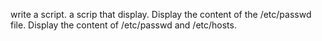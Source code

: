 write a script.
a scrip that display.
Display the content of the /etc/passwd file.
Display the content of /etc/passwd and /etc/hosts.
